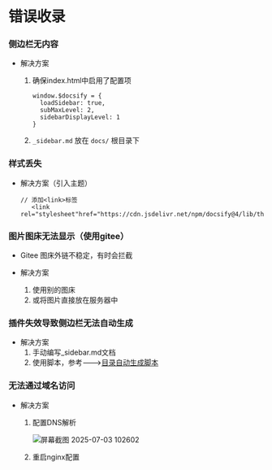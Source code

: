 # 错误收录

### 侧边栏无内容

+ 解决方案

  1. 确保index.html中启用了配置项

     ```
     window.$docsify = {
       loadSidebar: true,
       subMaxLevel: 2,
       sidebarDisplayLevel: 1
     }
     ```

  2. `_sidebar.md` 放在 `docs/` 根目录下

### 样式丢失

+ 解决方案（引入主题）
  ```
  // 添加<link>标签
     <link rel="stylesheet"href="https://cdn.jsdelivr.net/npm/docsify@4/lib/themes/vue.css">
  ```

### 图片图床无法显示（使用gitee）

+  Gitee 图床外链不稳定，有时会拦截

+ 解决方案

  1. 使用别的图床
  2. 或将图片直接放在服务器中


### 插件失效导致侧边栏无法自动生成

+ 解决方案
  1. 手动编写_sidebar.md文档
  2. 使用脚本，参考--->[目录自动生成脚本](https://note.lhjeong.cn/#/一些记录/Docsify自动脚本)

### 无法通过域名访问

+ 解决方案

  1. 配置DNS解析

     ![屏幕截图 2025-07-03 102602](http://img.lhjeong.cn/20250703102806172.png)

  2. 重启nginx配置